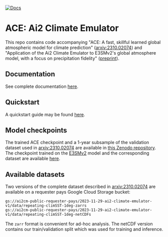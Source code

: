 [![Docs](https://readthedocs.org/projects/ai2-climate-emulator/badge/?version=latest)](https://ai2-climate-emulator.readthedocs.io/en/latest/)

# ACE: Ai2 Climate Emulator
This repo contains code accompanying "ACE: A fast, skillful learned global atmospheric model for climate prediction" ([arxiv:2310.02074](https://arxiv.org/abs/2310.02074)) and "Application of the Ai2 Climate Emulator to E3SMv2's global atmosphere model, with a focus on precipitation fidelity" ([preprint](https://doi.org/10.22541/au.170864176.62037635/v2)).

## Documentation

See complete documentation [here](https://ai2-climate-emulator.readthedocs.io/en/latest/).

## Quickstart

A quickstart guide may be found [here](https://ai2-climate-emulator.readthedocs.io/en/latest/quickstart.html).

## Model checkpoints

The trained ACE checkpoint and a 1-year subsample of the validation dataset used in [arxiv:2310.02074](https://arxiv.org/abs/2310.02074) are available in
[this Zenodo repository](https://doi.org/10.5281/zenodo.10791087).
The checkpoint trained on the [E3SMv2](https://doi.org/10.22541/au.170864176.62037635/v2) model
and the corresponding dataset are available [here](https://portal.nersc.gov/archive/home/projects/e3sm/www/e3smv2-fme-dataset).

## Available datasets
Two versions of the complete dataset described in [arxiv:2310.02074](https://arxiv.org/abs/2310.02074)
are available on a requester pays Google Cloud Storage bucket:
```
gs://ai2cm-public-requester-pays/2023-11-29-ai2-climate-emulator-v1/data/repeating-climSST-1deg-zarrs
gs://ai2cm-public-requester-pays/2023-11-29-ai2-climate-emulator-v1/data/repeating-climSST-1deg-netCDFs
```
The `zarr` format is convenient for ad-hoc analysis. The netCDF version contains our
train/validation split which was used for training and inference.
